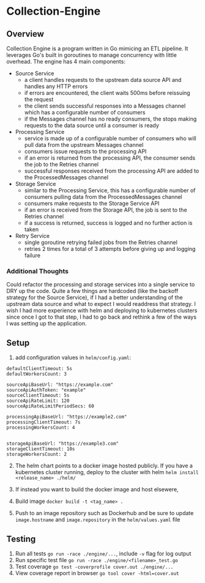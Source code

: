 # Collection-Engine

## Overview
Collection Engine is a program written in Go mimicing an ETL pipeline. It leverages Go's built in goroutines to manage concurrency with little overhead.
The engine has 4 main components:
- Source Service
  - a client handles requests to the upstream data source API and handles any HTTP errors
  - if errors are encountered, the client waits 500ms before reissuing the request
  - the client sends successful responses into a Messages channel which has a configurable number of consumers
  - if the Messages channel has no ready consumers, the stops making requests to the data source until a consumer is ready
- Processing Service
  - service is made up of a configurable number of consumers who will pull data from the upstream Messages channel
  - consumers issue requests to the processing API
  - if an error is returned from the processing API, the consumer sends the job to the Retries channel
  - successful responses received from the processing API are added to the ProcessedMessages channel
- Storage Service
  - similar to the Processing Service, this has a configurable number of consumers pulling data from the ProcessedMessages channel
  - consumers make requests to the Storage Service API
  - if an error is received from the Storage API, the job is sent to the Retries channel
  - if a success is returned, success is logged and no further action is taken
- Retry Service
  - single goroutine retrying failed jobs from the Retries channel
  - retries 2 times for a total of 3 attempts before giving up and logging failure

### Additional Thoughts
Could refactor the processing and storage services into a single service to DRY up the code. Quite a few things are hardcoded (like the backoff strategy for the Source Service), if I had a better understanding of the upstream data source and what to expect I would readdress that strategy. I wish I had more experience with helm and deploying to kubernetes clusters since once I got to that step, I had to go back and rethink a few of the ways I was setting up the application.


## Setup
1. add configuration values in `helm/config.yaml`:
```
defaultClientTimeout: 5s
defaultWorkersCount: 3

sourceApiBaseUrl: "https://example.com"
sourceApiAuthToken: "example"
sourceClientTimeout: 5s
sourceApiRateLimit: 120
sourceApiRateLimitPeriodSecs: 60

processingApiBaseUrl: "https://example2.com"
processingClientTimeout: 7s
processingWorkersCount: 4


storageApiBaseUrl: "https://example3.com"
storageClientTimeout: 10s
storageWorkersCount: 2
```
2. The helm chart points to a docker image hosted publicly. If you have a kubernetes cluster running, deploy to the cluster with helm `helm install <release_name> ./helm/`


1. If instead you want to build the docker image and host elsewere, 
2. Build image `docker build -t <tag_name> .`
3. Push to an image repository such as Dockerhub and be sure to update `image.hostname` and `image.repository` in the `helm/values.yaml` file

## Testing
1. Run all tests `go run -race ./engine/...`, include `-v` flag for log output
2. Run specific test file `go run -race ./engine/<filename>_test.go`
3. Test coverage `go test -coverprofile cover.out ./engine/...`
4. View coverage report in browser `go tool cover -html=cover.out`
